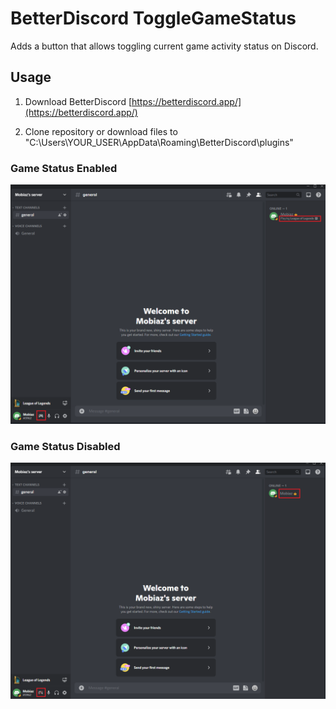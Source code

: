 # BetterDiscord ToggleGameStatus

Adds a button that allows toggling current game activity status on Discord.

## Usage

1. Download BetterDiscord [https://betterdiscord.app/](https://betterdiscord.app/)

2. Clone repository or download files to "C:\Users\YOUR_USER\AppData\Roaming\BetterDiscord\plugins"

### Game Status Enabled

![enablestatus](/res/enablestatus.png)

### Game Status Disabled

![disablestatus](/res/disablestatus.png)